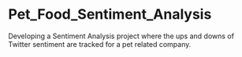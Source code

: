 # Pet_Food_Sentiment_Analysis

Developing a Sentiment Analysis project where the ups and downs of Twitter sentiment are tracked for a pet related company.
